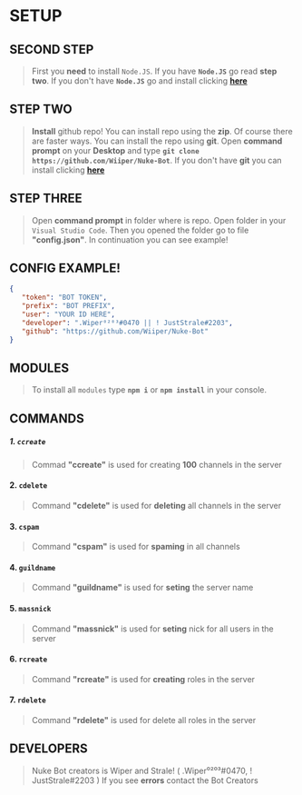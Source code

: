 

# SETUP

## SECOND STEP

> First you **need** to install `Node.JS`. If you have **`Node.JS`** go read **step two**. If you don't have **`Node.JS`** go and install clicking [**here**](https://nodejs.org/en/)

## STEP TWO

> **Install** github repo! You can install repo using the **zip**. Of course there are faster ways. You can install the repo using **git**. Open **command prompt** on your **Desktop** and type **`git clone https://github.com/Wiiper/Nuke-Bot`**. If you don't have **git** you can install clicking [**here**](https://git-scm.com/downloads)

## STEP THREE

> Open **command prompt** in folder where is repo. Open folder in your `Visual Studio Code`. Then you opened the folder go to file **"config.json"**. In continuation you can see example!

## CONFIG EXAMPLE!

 ```json
{
    "token": "BOT TOKEN",    
    "prefix": "BOT PREFIX",    
    "user": "YOUR ID HERE",
    "developer": ".Wiper⁰²⁰³#0470 || ! JustStrale#2203",
    "github": "https://github.com/Wiiper/Nuke-Bot"
}
```
## MODULES
> To install all `modules` type **`npm i`** or **`npm install`** in your console.

## COMMANDS
##### 1. `ccreate`
> Commad **"ccreate"** is used for creating **100** channels in the server

#### 2. `cdelete`
> Command **"cdelete"** is used for **deleting** all channels in the server

#### 3. `cspam`
> Command **"cspam"** is used for **spaming** in all channels

#### 4. `guildname`
> Command **"guildname"** is used for **seting** the server name

#### 5. `massnick`
> Command **"massnick"** is used for **seting** nick for all users in the server

#### 6. `rcreate`
> Command **"rcreate"** is used for **creating** roles in the server

#### 7. `rdelete`
> Command **"rdelete"** is used for delete all roles in the server


## DEVELOPERS
> Nuke Bot creators is Wiper and Strale! ( .Wiper⁰²⁰³#0470, ! JustStrale#2203 )
 If you see **errors** contact the Bot Creators
